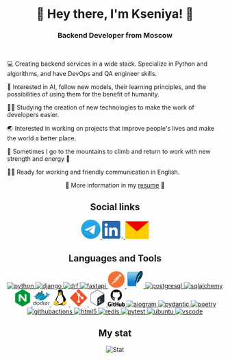 <div align="center">
  <h1>🌿 Hey there, I'm Kseniya! 🌿</h1>
  <h3>Backend Developer from Moscow</h3><br>
</div>

<div align="center">
  <p align="left">
    💻 Сreating backend services in a wide stack. Specialize in Python and algorithms, and have DevOps and QA engineer skills.
  </p>
  <p align="left">
    🤖 Interested in AI, follow new models, their learning principles, and the possibilities of using them for the benefit of humanity.
  </p>
  <p align="left">
    🧑‍💻 Studying the creation of new technologies to make the work of developers easier.
  </p>
  <p align="left">
    🌏 Interested in working on projects that improve people's lives and make the world a better place.
  </p>
  <p align="left">
    🧗 Sometimes I go to the mountains to climb and return to work with new strength and energy 💪
  </p>
  <p align="left">
    🙋‍♀️ Ready for working and friendly communication in English.
  </p>

 💼  More information in my [resume](https://docs.google.com/document/d/1VSr-TAwSqhbwJ9pTeJYgOHW9X4O_-fEhAMrOJQUHwXM)  💼
</div>

<div align="center">
    <h2> Social links</h2>
  <a href="https://t.me/TeterchevaKseniya" target="_blank">
    <img src="https://github.com/GreenVibesOnly/GreenVibesOnly/blob/main/tg_logo.png" width="45" alt="Telegram">
  </a>
  <a href="https://www.linkedin.com/in/greenvibesonly" target="_blank">
    <img src="https://github.com/GreenVibesOnly/GreenVibesOnly/blob/main/li_logo.png" width="50" alt="LinkedIn">
  </a>
  <a href="mailto:kseniya@tetercheva.ru">
    <img src="https://github.com/GreenVibesOnly/GreenVibesOnly/blob/main/ym_logo.png" width="55" alt="YaMail">
  </a>
</div>

<div align="center">
  <h2>Languages and Tools</h2>
</div>

<div align="center">
  <a href="https://www.python.org/" target="_blank">
    <img src="https://cdn.jsdelivr.net/gh/devicons/devicon@latest/icons/python/python-original.svg" title="Python" alt="python" width="40" height="40"/>
  </a>
  <a href="https://docs.djangoproject.com/" target="_blank">
    <img src="https://cdn.jsdelivr.net/gh/devicons/devicon@latest/icons/django/django-plain.svg" title="Django" alt="django" width="40" height="40"/>
  </a>
  <a href="https://www.django-rest-framework.org/" target="_blank">
    <img src="https://cdn.jsdelivr.net/gh/devicons/devicon@latest/icons/djangorest/djangorest-original-wordmark.svg" title="DRF" alt="drf" width="40" height="40"/>
  </a>
  <a href="https://fastapi.tiangolo.com/" target="_blank">
    <img src="https://cdn.jsdelivr.net/gh/devicons/devicon@latest/icons/fastapi/fastapi-plain.svg" title="FastApi" alt="fastapi" width="40" height="40"/>
  </a>
  <a href="https://learning.postman.com/" target="_blank">
    <img src="https://github.com/devicons/devicon/blob/master/icons/postman/postman-original.svg" title="Postman" alt="postman" width="40" height="40"/>
  </a>
  <a href="https://www.sqlite.org/docs.html" target="_blank">
    <img src="https://github.com/devicons/devicon/blob/master/icons/sqlite/sqlite-original.svg" title="Sqlite" alt="sqlite" width="40" height="40"/>
  </a>
  <a href="https://www.postgresql.org/" target="_blank">
    <img src="https://cdn.jsdelivr.net/gh/devicons/devicon@latest/icons/postgresql/postgresql-plain-wordmark.svg" title="Postgresql" alt="postgresql" width="40" height="40"/>
  </a>
  <a href="https://docs.sqlalchemy.org/" target="_blank">
    <img src="https://cdn.jsdelivr.net/gh/devicons/devicon@latest/icons/sqlalchemy/sqlalchemy-original.svg" title="SqlAlchemy" alt="sqlalchemy" width="40" height="40"/>
  </a>
  <a href="https://nginx.org/en/" target="_blank">
    <img src="https://raw.githubusercontent.com/devicons/devicon/master/icons/nginx/nginx-original.svg" title="Nginx" alt="nginx" width="40" height="40"/>
  </a>
  <a href="https://docs.docker.com/" target="_blank">
    <img src="https://raw.githubusercontent.com/devicons/devicon/master/icons/docker/docker-original-wordmark.svg" title="Docker" alt="docker" width="40" height="40"/>
  </a>
  <a href="https://www.kernel.org/" target="_blank">
    <img src="https://raw.githubusercontent.com/devicons/devicon/master/icons/linux/linux-original.svg" title="Linux" alt="linux" width="40" height="40"/>
  </a>
  <a href="https://git-scm.com/" target="_blank">
    <img src="https://github.com/devicons/devicon/blob/master/icons/git/git-original.svg" title="Git" alt="git" width="40" height="40"/>
  </a>
  <a href="https://www.gnu.org/" target="_blank">
    <img src="https://github.com/devicons/devicon/blob/master/icons/bash/bash-original.svg" title="Bash" alt="bash" width="40" height="40"/>
  </a>
  <a href="https://docs.github.com/" target="_blank">
    <img src="https://github.com/devicons/devicon/blob/master/icons/github/github-original-wordmark.svg" title="GitHub" alt="github" width="40" height="40"/>
  </a>
  <a href="https://aiogram.dev/" target="_blank">
    <img src="https://aiogram.dev/img/logo.c95d892f.png" title="Aiogram" alt="aiogram" width="40" height="40"/>
  </a>
  <a href="https://docs.pydantic.dev/" target="_blank">
    <img src="https://docs.pydantic.dev/latest/logo-white.svg" title="Pydantic" alt="pydantic" width="40" height="40"/>
  </a>
  <a href="https://python-poetry.org/" target="_blank">
    <img src="https://cdn.jsdelivr.net/gh/devicons/devicon@latest/icons/poetry/poetry-original.svg" title="Poetry" alt="poetry" width="40" height="40"/>
  </a>
  <a href="https://github.com/features/actions" target="_blank">
    <img src="https://cdn.jsdelivr.net/gh/devicons/devicon@latest/icons/githubactions/githubactions-original.svg" title="GitHubActions" alt="githubactions" width="40" height="40"/>
  </a>
  <a href="https://html.spec.whatwg.org/" target="_blank">
    <img src="https://cdn.jsdelivr.net/gh/devicons/devicon@latest/icons/html5/html5-plain-wordmark.svg" title="HTML5" alt="html5" width="40" height="40"/>
  </a>
  <a href="https://redis.io/" target="_blank">
    <img src="https://cdn.jsdelivr.net/gh/devicons/devicon@latest/icons/redis/redis-plain-wordmark.svg" title="Redis" alt="redis" width="40" height="40"/>
  </a>
  <a href="https://docs.pytest.org/en/" target="_blank">
    <img src="https://cdn.jsdelivr.net/gh/devicons/devicon@latest/icons/pytest/pytest-original-wordmark.svg" title="Pytest" alt="pytest" width="40" height="40"/>
  </a>
  <a href="https://ubuntu.com/" target="_blank">
    <img src="https://cdn.jsdelivr.net/gh/devicons/devicon@latest/icons/ubuntu/ubuntu-original.svg" title="Ubuntu" alt="ubuntu" width="40" height="40"/>
  </a>
  <a href="https://code.visualstudio.com/" target="_blank">
    <img src="https://cdn.jsdelivr.net/gh/devicons/devicon@latest/icons/vscode/vscode-original.svg" title="VSCode" alt="vscode" width="40" height="40"/>
  </a>
</div>

<div id="stat" align="center">
  <h2>My stat</h2>
    <img src="https://github-profile-summary-cards.vercel.app/api/cards/profile-details?username=GreenVibesOnly&theme=github_dark" alt="Stat"/>
</div>



